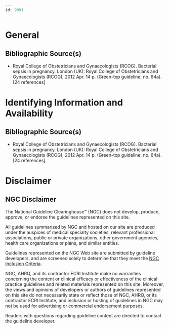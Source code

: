 ```yaml
---
id: 9091
---
```


# General

## Bibliographic Source(s)

- Royal College of Obstetricians and Gynaecologists (RCOG). Bacterial sepsis in pregnancy. London (UK): Royal College of Obstetricians and Gynaecologists (RCOG); 2012 Apr. 14 p. (Green-top guideline; no. 64a). [24 references]

# Identifying Information and Availability

## Bibliographic Source(s)

- Royal College of Obstetricians and Gynaecologists (RCOG). Bacterial sepsis in pregnancy. London (UK): Royal College of Obstetricians and Gynaecologists (RCOG); 2012 Apr. 14 p. (Green-top guideline; no. 64a). [24 references]

# Disclaimer

## NGC Disclaimer

The National Guideline Clearinghouse™ (NGC) does not develop, produce, approve, or endorse the guidelines represented on this site.

All guidelines summarized by NGC and hosted on our site are produced under the auspices of medical specialty societies, relevant professional associations, public or private organizations, other government agencies, health care organizations or plans, and similar entities.

Guidelines represented on the NGC Web site are submitted by guideline developers, and are screened solely to determine that they meet the [NGC Inclusion Criteria](/help-and-about/summaries/inclusion-criteria).

NGC, AHRQ, and its contractor ECRI Institute make no warranties concerning the content or clinical efficacy or effectiveness of the clinical practice guidelines and related materials represented on this site. Moreover, the views and opinions of developers or authors of guidelines represented on this site do not necessarily state or reflect those of NGC, AHRQ, or its contractor ECRI Institute, and inclusion or hosting of guidelines in NGC may not be used for advertising or commercial endorsement purposes.

Readers with questions regarding guideline content are directed to contact the guideline developer.

